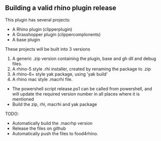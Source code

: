 ## Building a valid rhino plugin release
This plugin has several projects:
- A Rhino plugin (clipperplugin)
- A Grasshopper plugin (clippercomplonents)
- A base plugin

These projects will be built into 3 versions
1. A generic .zip version containing the plugin, base and gh dll and debug files.
2. A rhino-5 style .rhi installer, created by renaming the package to .zip
3. A rhino-6+ style yak package, using 'yak build'
4. A rhino mac style .macrhi file.

- The powershell script release.ps1 can be called from powershell, and will update the required version number in all places where it is mentioned
- Build the zip, rhi, macrhi and yak package

TODO: 
- Automatically build the .macrhp version
- Release the files on github
- Automatically push the files to food4rhino.
